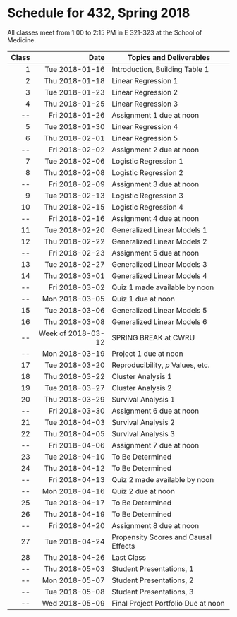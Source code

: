 # Schedule for 432, Spring 2018

All classes meet from 1:00 to 2:15 PM in E 321-323 at the School of Medicine.

Class | Date | Topics and Deliverables
-----: | ---------: | ------------------------------------------------------------
1 | Tue 2018-01-16 | Introduction, Building Table 1
2 | Thu 2018-01-18 | Linear Regression 1
3 | Tue 2018-01-23 | Linear Regression 2
4 | Thu 2018-01-25 | Linear Regression 3
-- | Fri 2018-01-26 | Assignment 1 due at noon
5 | Tue 2018-01-30 | Linear Regression 4
6 | Thu 2018-02-01 | Linear Regression 5
-- | Fri 2018-02-02 | Assignment 2 due at noon
7 | Tue 2018-02-06 | Logistic Regression 1
8 | Thu 2018-02-08 | Logistic Regression 2
-- | Fri 2018-02-09 | Assignment 3 due at noon
9 | Tue 2018-02-13 | Logistic Regression 3
10 | Thu 2018-02-15 | Logistic Regression 4
-- | Fri 2018-02-16 | Assignment 4 due at noon
11 | Tue 2018-02-20 | Generalized Linear Models 1
12 | Thu 2018-02-22 | Generalized Linear Models 2
-- | Fri 2018-02-23 | Assignment 5 due at noon
13 | Tue 2018-02-27 | Generalized Linear Models 3
14 | Thu 2018-03-01 | Generalized Linear Models 4
-- | Fri 2018-03-02 | Quiz 1 made available by noon
--  | Mon 2018-03-05 | Quiz 1 due at noon
15 | Tue 2018-03-06 | Generalized Linear Models 5
16 | Thu 2018-03-08 | Generalized Linear Models 6
-- | Week of 2018-03-12 | SPRING BREAK at CWRU
-- | Mon 2018-03-19 | Project 1 due at noon
17 | Tue 2018-03-20 | Reproducibility, *p* Values, etc.
18 | Thu 2018-03-22 | Cluster Analysis 1
19 | Tue 2018-03-27 | Cluster Analysis 2
20 | Thu 2018-03-29 | Survival Analysis 1
-- | Fri 2018-03-30 | Assignment 6 due at noon
21 | Tue 2018-04-03 | Survival Analysis 2
22 | Thu 2018-04-05 | Survival Analysis 3
-- | Fri 2018-04-06 | Assignment 7 due at noon
23 | Tue 2018-04-10 | To Be Determined
24 | Thu 2018-04-12 | To Be Determined
--  | Fri 2018-04-13 | Quiz 2 made available by noon
--  | Mon 2018-04-16 | Quiz 2 due at noon
25 | Tue 2018-04-17 | To Be Determined
26 | Thu 2018-04-19 | To Be Determined
-- | Fri 2018-04-20 | Assignment 8 due at noon
27 | Tue 2018-04-24 | Propensity Scores and Causal Effects
28 | Thu 2018-04-26 | Last Class
-- | Thu 2018-05-03 | Student Presentations, 1
-- | Mon 2018-05-07 | Student Presentations, 2
-- | Tue 2018-05-08 | Student Presentations, 3
-- | Wed 2018-05-09 | Final Project Portfolio Due at noon
